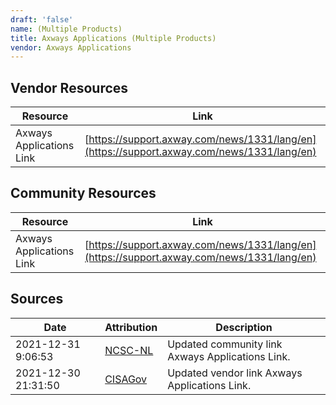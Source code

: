 ```yaml
---
draft: 'false'
name: (Multiple Products)
title: Axways Applications (Multiple Products)
vendor: Axways Applications
---
```


## Vendor Resources
| Resource | Link |
| --- | --- |
| Axways Applications Link | [https://support.axway.com/news/1331/lang/en](https://support.axway.com/news/1331/lang/en) |

## Community Resources
| Resource | Link |
| --- | --- |
| Axways Applications Link | [https://support.axway.com/news/1331/lang/en](https://support.axway.com/news/1331/lang/en) |


## Sources
| Date | Attribution | Description |
| --- | --- | --- |
| 2021-12-31 9:06:53 | [NCSC-NL](https://github.com/NCSC-NL/log4shell/blob/main/software/README.md) | Updated community link Axways Applications Link.  |
| 2021-12-30 21:31:50 | [CISAGov](https://raw.githubusercontent.com/cisagov/log4j-affected-db/develop/README.md) | Updated vendor link Axways Applications Link.  |
